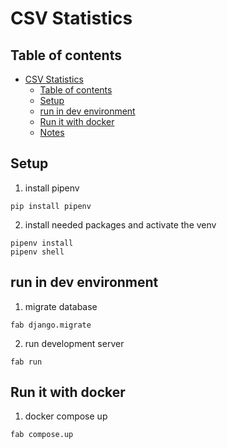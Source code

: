 # CSV Statistics

## Table of contents
- [CSV Statistics](#csv-statistics)
  - [Table of contents](#table-of-contents)
  - [Setup](#setup)
  - [run in dev environment](#run-in-dev-environment)
  - [Run it with docker](#run-it-with-docker)
  - [Notes](#notes)

## Setup
1. install pipenv 
```
pip install pipenv

```
2. install needed packages and activate the venv
```
pipenv install
pipenv shell
```

## run in dev environment

1. migrate database
```
fab django.migrate
```
2. run development server
```
fab run
```


## Run it with docker
1. docker compose up
```
fab compose.up
```
